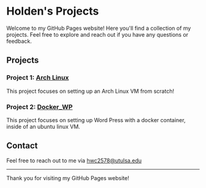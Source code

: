 # Holden's Projects

Welcome to my GitHub Pages website! Here you'll find a collection of my projects. Feel free to explore and reach out if you have any questions or feedback.

## Projects

### Project 1: [Arch Linux](ArchLinuxProject.md)

This project focuses on setting up an Arch Linux VM from scratch!


### Project 2: [Docker_WP](Docker_WP.md)
This project focuses on setting up Word Press with a docker container, inside of an ubuntu linux VM.

<!--
### Project 3: [Project Title](https://github.com/HoldenC05/project3)
A brief description of Project 3. This project involves...

--->

## Contact

Feel free to reach out to me via [hwc2578@utulsa.edu](mailto:hwc2578@utulsa.edu)

---

Thank you for visiting my GitHub Pages website!
